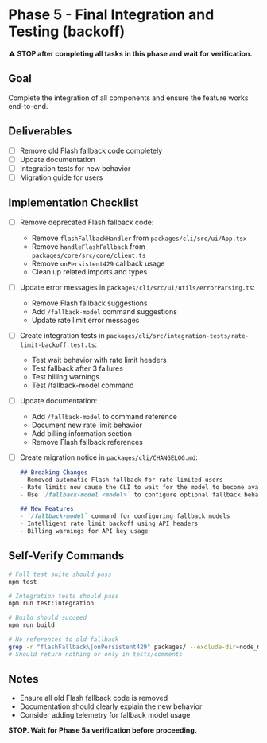 # Phase 5 - Final Integration and Testing (backoff)

**⚠️ STOP after completing all tasks in this phase and wait for verification.**

## Goal
Complete the integration of all components and ensure the feature works end-to-end.

## Deliverables
- [ ] Remove old Flash fallback code completely
- [ ] Update documentation
- [ ] Integration tests for new behavior
- [ ] Migration guide for users

## Implementation Checklist

- [ ] Remove deprecated Flash fallback code:
  - Remove `flashFallbackHandler` from `packages/cli/src/ui/App.tsx`
  - Remove `handleFlashFallback` from `packages/core/src/core/client.ts`
  - Remove `onPersistent429` callback usage
  - Clean up related imports and types

- [ ] Update error messages in `packages/cli/src/ui/utils/errorParsing.ts`:
  - Remove Flash fallback suggestions
  - Add `/fallback-model` command suggestions
  - Update rate limit error messages

- [ ] Create integration tests in `packages/cli/src/integration-tests/rate-limit-backoff.test.ts`:
  - Test wait behavior with rate limit headers
  - Test fallback after 3 failures
  - Test billing warnings
  - Test /fallback-model command

- [ ] Update documentation:
  - Add `/fallback-model` to command reference
  - Document new rate limit behavior
  - Add billing information section
  - Remove Flash fallback references

- [ ] Create migration notice in `packages/cli/CHANGELOG.md`:
  ```markdown
  ## Breaking Changes
  - Removed automatic Flash fallback for rate-limited users
  - Rate limits now cause the CLI to wait for the model to become available
  - Use `/fallback-model <model>` to configure optional fallback behavior
  
  ## New Features  
  - `/fallback-model` command for configuring fallback models
  - Intelligent rate limit backoff using API headers
  - Billing warnings for API key usage
  ```

## Self-Verify Commands
```bash
# Full test suite should pass
npm test

# Integration tests should pass
npm run test:integration

# Build should succeed
npm run build

# No references to old fallback
grep -r "flashFallback\|onPersistent429" packages/ --exclude-dir=node_modules
# Should return nothing or only in tests/comments
```

## Notes
- Ensure all old Flash fallback code is removed
- Documentation should clearly explain the new behavior
- Consider adding telemetry for fallback model usage

**STOP. Wait for Phase 5a verification before proceeding.**